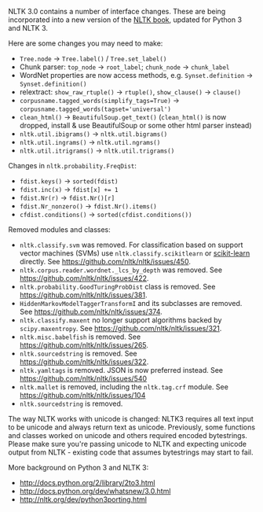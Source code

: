 NLTK 3.0 contains a number of interface changes. These are being incorporated into a new version of the [NLTK book](http://nltk.org/book3), updated for Python 3 and NLTK 3.

Here are some changes you may need to make:

* `Tree.node` &rarr; `Tree.label()` / `Tree.set_label()`
* Chunk parser: `top_node` &rarr; `root_label`; `chunk_node` &rarr; `chunk_label`
* WordNet properties are now access methods, e.g. `Synset.definition` &rarr; `Synset.definition()`
* relextract: `show_raw_rtuple()` &rarr; `rtuple()`, `show_clause()` &rarr; `clause()`
* `corpusname.tagged_words(simplify_tags=True)` &rarr; `corpusname.tagged_words(tagset='universal')`
* `clean_html()` &rarr; `BeautifulSoup.get_text()` (`clean_html()` is now dropped, install & use BeautifulSoup or some other html parser instead)
* `nltk.util.ibigrams()` &rarr; `nltk.util.bigrams()`
* `nltk.util.ingrams()` &rarr; `nltk.util.ngrams()`
* `nltk.util.itrigrams()` &rarr; `nltk.util.trigrams()`

Changes in `nltk.probability.FreqDist`:
* `fdist.keys()` &rarr; `sorted(fdist)`
* `fdist.inc(x)` &rarr; `fdist[x] += 1`
* `fdist.Nr(r)` &rarr; `fdist.Nr()[r]`
* `fdist.Nr_nonzero()` &rarr; `fdist.Nr().items()`
* `cfdist.conditions()` &rarr; `sorted(cfdist.conditions())`

Removed modules and classes:

* `nltk.classify.svm` was removed. For classification based on support vector machines (SVMs) use `nltk.classify.scikitlearn` or [scikit-learn](http://scikit-learn.org) directly. See https://github.com/nltk/nltk/issues/450.
* `nltk.corpus.reader.wordnet._lcs_by_depth` was removed. See https://github.com/nltk/nltk/issues/422.
* `nltk.probability.GoodTuringProbDist` class is removed. See https://github.com/nltk/nltk/issues/381.
* `HiddenMarkovModelTaggerTransformI` and its subclasses are removed. See https://github.com/nltk/nltk/issues/374.
* `nltk.classify.maxent` no longer support algorithms backed by `scipy.maxentropy`. See https://github.com/nltk/nltk/issues/321.
* `nltk.misc.babelfish` is removed. See https://github.com/nltk/nltk/issues/265.
* `nltk.sourcedstring` is removed. See https://github.com/nltk/nltk/issues/322.
* `nltk.yamltags` is removed. JSON is now preferred instead. See https://github.com/nltk/nltk/issues/540
* `nltk.mallet` is removed, including the `nltk.tag.crf` module. See https://github.com/nltk/nltk/issues/104
* `nltk.sourcedstring` is removed.

The way NLTK works with unicode is changed: NLTK3 requires all text input to be unicode and always return text as unicode. Previously, some functions and classes worked on unicode and others required encoded bytestrings. Please make sure you're passing unicode to NLTK and expecting unicode output from NLTK - existing code that assumes bytestrings may start to fail.

More background on Python 3 and NLTK 3:

* http://docs.python.org/2/library/2to3.html
* http://docs.python.org/dev/whatsnew/3.0.html
* http://nltk.org/dev/python3porting.html
